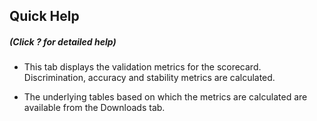 

## Quick Help
##### (Click ? for detailed help)

* This tab displays the validation metrics for the scorecard. Discrimination,
accuracy and stability metrics are calculated.

* The underlying tables based on which the metrics are calculated are available
from the Downloads tab.
